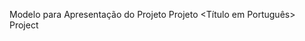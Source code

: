 Modelo para Apresentação do Projeto
Projeto <Título em Português>
Project <Title in English>
Descrição Resumida do Projeto
<Descreva resumidamente o que fará o projeto. O resumo idealmente deve: apresentar o contexto; indicar o problema; apresentar a sua solução para o problema; indicar porque a sua solução é melhor do que os esforços atuais (não obrigatório); concluir com os resultados alcançados.>
Abstract in English
<English version of the abstract.>
Equipe
<nome completo> - <RA>
Vídeo do Projeto
<coloque um link para o vídeo apresentado o projeto.>

Introdução e Motivação
<Descrição do tema do projeto, incluindo motivação, contexto gerador e caracterização do problema. A introdução também pode apresentar iniciativas correlatas para lidar com o problema (não obrigatório) e deve introduzir de forma mais detalhada que o resumo a solução proposta e resultados alcançados. Aqui também são apresentadas as seções do projeto.>
Perguntas de Pesquisa
<Perguntas de pesquisa que o projeto pretende responder ou hipóteses a serem avaliadas, enunciadas de maneira objetiva e verificável.>
Objetivos do projeto
<Como seu projeto propôs abordar o problema apresentado.>
Recursos e Métodos
Bases de Dados
<Elencar bases de dados utilizadas no projeto preferencialmente no formato da tabela a seguir.>

Base de Dados	Endereço na Web	Resumo descritivo e uso
Base 1	http://base1.org/	<Descrição da Base 1 e para que ela foi usada no projeto.>
Base 2	http://base2.org/	<Descrição da Base 2 e para que ela foi usada no projeto.>
Ferramentas
<Elencar ferramentas utilizadas no projeto preferencialmente no formato da tabela a seguir.>

Ferramenta	Endereço na Web	Resumo descritivo e uso
Ferramenta 1	http://ferramenta1.org/	<Descrição da Ferramenta 1 e para que ela foi usada no projeto.>
Ferramenta 2	http://ferramenta2.org/	<Descrição da Ferramenta 2 e para que ela foi usada no projeto.>
Metodologia
<Abordagem/metodologia adotada, incluindo especificação de quais técnicas foram exploradas, tais como: aprendizagem de máquina, análise de redes, análise estatística, ou integração de uma ou mais técnicas.>
Detalhamento do Projeto
<Apresente aqui detalhes da análise. Nesta seção ou na seção de Resultados podem aparecer destaques de código como indicado a seguir. Note que foi usada uma técnica de highlight de código, que envolve colocar o nome da linguagem na abertura de um trecho com `~~~`, tal como `~~~python`.

Os destaques de código devem ser trechos pequenos de poucas linhas, que estejam diretamente ligados a alguma explicação. Não utilize trechos extensos de código. Se algum código funcionar online (tal como um Jupyter Notebook), aqui pode haver links. No caso do Jupyter, preferencialmente para o Binder abrindo diretamente o notebook em questão.>
df = pd.read_excel("/content/drive/My Drive/Colab Notebooks/dataset.xlsx");
sns.set(color_codes=True);
sns.distplot(df.Hemoglobin);
plt.show();
Evolução do Projeto
<Relate a evolução do projeto: possíveis problemas enfrentados e possíveis mudanças de trajetória. Relatar o processo para se alcançar os resultados é tão importante quanto os resultados.>
Resultados e Discussão
<Apresente os resultados da forma mais rica possível, com gráficos e tabelas. Mesmo que o seu código rode online em um notebook, copie para esta parte a figura estática. A referência a código e links para execução online pode ser feita aqui ou na seção de detalhamento do projeto (o que for mais pertinente).

A discussão dos resultados também pode ser feita aqui na medida em que os resultados são apresentados ou em seção independente. Aspectos importantes a serem discutidos: É possível tirar conclusões dos resultados? Quais? Há indicações de direções para estudo? São necessários trabalhos mais profundos?>
Conclusões
<Apresente aqui as conclusões finais do trabalho e as lições aprendidas.>
Trabalhos Futuros
<Indique trabalhos futuros a partir do ponto alcançado.>
